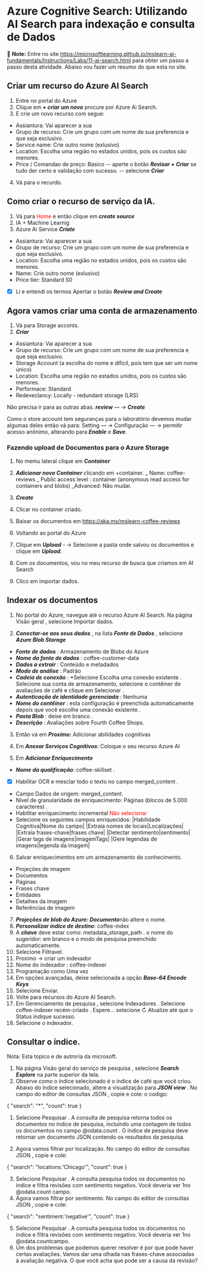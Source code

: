 # Azure Cognitive Search: Utilizando AI Search para indexação e consulta de Dados

:memo: **Note:** Entre no site <https://microsoftlearning.github.io/mslearn-ai-fundamentals/Instructions/Labs/11-ai-search.html> para obter um passo a passo desta atividade. Abaixo vou fazer um resumo do que esta no site.

## Criar um recurso do Azure AI Search

1. Entre no portal do Azure
2. Clique em ***+ criar um novo*** procure por Azure Ai Search.
3. E crie um novo recurso com segue:
- Assiantura: Vai aparecer a sua
- Grupo de recurso: Crie um grupo com um nome de sua preferencia e que seja exclusivo.
- Service name: Crie outro nome (exlusivo)
- Location: Escolha uma região no estados unidos, pois os custos são menores.
- Price / Comandao de preço: Basico
-- aperte o botão ***Revisar + Criar*** se tudo der certo e validação com sucesso.
-- selecione ***Criar***
4. Vá para o recurdo.

## Como criar o recurso de serviço da IA.
1. Vá para <font color="red">Home </font> e então clique em ***create source***
2. IA + Machine Learnig
3. Azure Ai Service
***Criate***
- Assiantura: Vai aparecer a sua
- Grupo de recurso: Crie um grupo com um nome de sua preferencia e que seja exclusivo.
- Location: Escolha uma região no estados unidos, pois os custos são menores.
- Name: Crie outro nome (exlusivo)
- Price tier: Standard S0
- [x] Li e entendi os termos
Apertar o botão ***Review and Create***

## Agora vamos criar uma conta de armazenamento
1. Vá para Storage acconts.
2. ***Criar***
- Assiantura: Vai aparecer a sua
- Grupo de recurso: Crie um grupo com um nome de sua preferencia e que seja exclusivo.
- Storage Account (a escolha do nome e díficil, pois tem que ser um nome único)
- Location: Escolha uma região no estados unidos, pois os custos são menores.
- Performace: Standard
- Redeveclancy: Locally - redundant storage (LRS)

Não precisa ir para as outras abas.
***review*** — &rarr; ***Create***

Como o store account tem seguranças para o laboratório devemos mudar algumas deles então vá para:
Setting — &rarr; Configuração — &rarr; permitir acesso anônimo, alterando para ***Enable*** e ***Save***.

### Fazendo upload de Documentos para o Azure Storage
1. No memu lateral clique em ***Container***  
2. ***Adicionar novo Container*** clicando em +container.
_ Name: coffee-reviews
_ Public access level : container (anonymous read access for containers and blobs)
_Advanced: Não mudar.

3. ***Create***

4. Clicar no container criado.
5. Baixar os documentos em <https://aka.ms/mslearn-coffee-reviews>

6. Voltando ao portal do Azure
7. Clique em ***Upload*** - &rarr; Selecione a pasta onde salvou os documentos e clique em ***Upload***.
8. Com os documentos, vou no meu recurso de busca que criamos em AI Search
9. Clico em importar dados.

## Indexar os documentos
1. No portal do Azure, navegue até o recurso Azure AI Search. Na página Visão geral , selecione Importar dados.

2. ***Conectar-se aos seus dados*** , na lista ***Fonte de Dados*** , selecione ***Azure Blob Storage***
- ***Fonte de dados*** : Armazenamento de Blobs do Azure
- ***Nome da fonte de dados*** : coffee-customer-data
- ***Dados a extrair*** : Conteúdo e metadados
- ***Modo de análise*** : Padrão
- ***Cadeia de conexão*** : *Selecione Escolha uma conexão existente . Selecione sua conta de armazenamento, selecione o contêiner de avaliações de café e clique em Selecionar .
- ***Autenticação de identidade gerenciada*** : Nenhuma
- ***Nome do contêiner*** : esta configuração é preenchida automaticamente depois que você escolhe uma conexão existente .
- ***Pasta Blob*** : deixe em branco .
- ***Descrição*** : Avaliações sobre Fourth Coffee Shops.

3. Então vá em ***Proximo:*** Adicionar abilidades cognitivas

4. Em ***Anexar Serviços Cognitivos***: Coloque o seu recurso Azure AI
5. Em ***Adicionar Enriquecimento***
- ***Nome da qualificação***: coffee-skillset .
-  [x] Habilitar OCR e mesclar todo o texto no campo merged_content .

- Campo Dados de origem: merged_content.
- Nível de granularidade de enriquecimento: Páginas (blocos de 5.000 caracteres) .
- Habilitar enriquecimento incremental <font color="red">Não selecionar</font> 
- Selecione os seguintes campos enriquecidos:
|Habilidade Cognitiva|Nome do campo|
|Extraia nomes de locais|Localizações|
|Extraia frases-chave|frases chave|
|Detectar sentimento|sentimento|
|Gerar tags de imagens|imagemTags|
|Gere legendas de imagens|legenda da imagem|

6. Salvar enriquecimentos em um armazenamento de conhecimento.
- Projeções de imagem
- Documentos
- Páginas
- Frases chave
- Entidades
- Detalhes da imagem
- Referências de imagem

7. ***Projeções de blob do Azure: Documento***não altere o nome.
8. ***Personalizar índice de destino***: coffee-index
9. A ***chave*** deve estar como: metadata_storage_path . o nome do sugeridor:  em branco e o modo de pesquisa preenchido automaticamente.
10. Selecione Filtravel.
11. Proximo &rarr; criar um indexador
12. Nome do indexador : coffee-indexer
13. Programação como Uma vez
14. Em opções avançadas, deixe selecionada a opção ***Base-64 Encode Keys***
15. Selecione Enviar.
17. Volte para recursos do Azure AI Search. 
18. Em Gerenciamento de pesquisa , selecione Indexadores . Selecione coffee-indexer recém-criado . Espere... selecione ↻ Atualize até que o Status indique sucesso.
19. Selecione o indexador.

## Consultar o índice. 
Nota: Esta topico e de autroria da microsoft.
1. Na página Visão geral do serviço de pesquisa , selecione ***Search Explore*** na parte superior da tela.
2. Observe como o índice selecionado é o índice de café que você criou. Abaixo do índice selecionado, altere a visualização para ***JSON view*** .
No campo do editor de consultas JSON , copie e cole: o codigo:

{
    "search": "*",
    "count": true
}

1. Selecione Pesquisar . A consulta de pesquisa retorna todos os documentos no índice de pesquisa, incluindo uma contagem de todos os documentos no campo @odata.count . O índice de pesquisa deve retornar um documento JSON contendo os resultados da pesquisa.

2. Agora vamos filtrar por localização. No campo do editor de consultas JSON , copie e cole:

{
 "search": "locations:'Chicago'",
 "count": true
}

3. Selecione Pesquisar . A consulta pesquisa todos os documentos no índice e filtra revisões com sentimento negativo. Você deveria ver 1no @odata.count campo.
4. Agora vamos filtrar por sentimento. No campo do editor de consultas JSON , copie e cole:

{
 "search": "sentiment:'negative'",
 "count": true
}

5. Selecione Pesquisar . A consulta pesquisa todos os documentos no índice e filtra revisões com sentimento negativo. Você deveria ver 1no @odata.countcampo.
6. Um dos problemas que podemos querer resolver é por que pode haver certas avaliações. Vamos dar uma olhada nas frases-chave associadas à avaliação negativa. O que você acha que pode ser a causa da revisão?